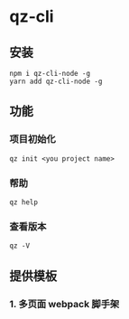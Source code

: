 # qz-cli

## 安装

```
npm i qz-cli-node -g
yarn add qz-cli-node -g
```

## 功能

### 项目初始化

```
qz init <you project name>
```

### 帮助

```
qz help
```

### 查看版本

```
qz -V
```

## 提供模板

### 1. 多页面 webpack 脚手架

